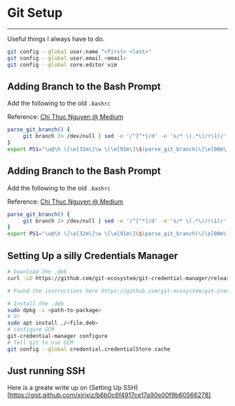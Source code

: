# Git Setup
---
Useful things I always have to do.

```bash
git config --global user.name "<first> <last>"
git config --global user.email <email>
git config --global core.editor vim
```
## Adding Branch to the Bash Prompt
Add the following to the old `.bashrc`

Reference: [Chi Thuc Nguyen @ Medium](https://thucnc.medium.com/how-to-show-current-git-branch-with-colors-in-bash-prompt-380d05a24745)

```bash
parse_git_branch() {
     git branch 2> /dev/null | sed -e '/^[^*]/d' -e 's/* \(.*\)/(\1)/'
}
export PS1="\u@\h \[\e[32m\]\w \[\e[91m\]\$(parse_git_branch)\[\e[00m\]$ "
```
## Adding Branch to the Bash Prompt
Add the following to the old `.bashrc`

Reference: [Chi Thuc Nguyen @ Medium](https://thucnc.medium.com/how-to-show-current-git-branch-with-colors-in-bash-prompt-380d05a24745)

```bash
parse_git_branch() {
     git branch 2> /dev/null | sed -e '/^[^*]/d' -e 's/* \(.*\)/(\1)/'
}
export PS1="\u@\h \[\e[32m\]\w \[\e[91m\]\$(parse_git_branch)\[\e[00m\]$ "
```
## Setting Up a silly Credentials Manager
```bash
# Download the .deb
curl -LO https://github.com/git-ecosystem/git-credential-manager/releases/download/v2.1.2/gcm-linux_amd64.2.1.2.deb

# Found the instructions here https://github.com/git-ecosystem/git-credential-manager/blob/release/docs/install.md

# Install the .deb
sudo dpkg -i <path-to-package>
# Or
sudo apt install ./<file.deb>
# configure GCM
git-credential-manager configure
# Tell git to use GCM
git config --global credential.credentialStore cache
```

## Just running SSH
Here is a greate write up on (Setting Up SSH)[https://gist.github.com/xirixiz/b6b0c6f4917ce17a90e00f9b60566278]
